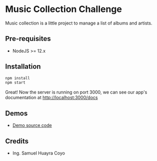 # Music Collection Challenge

Music collection is a little project to manage a list of albums and artists.

## Pre-requisites

- NodeJS >= 12.x

## Installation

```bash
npm install
npm start
```
Great! Now the server is running on port 3000, we can see our app's documentation at [http://localhost:3000/docs](http://localhost:3000/docs)

## Demos
- [Demo source code](https://hidden-citadel-73215.herokuapp.com/docs)


## Credits
- Ing. Samuel Huayra Coyo
